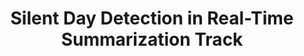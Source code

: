 ---
title: "Silent Day Detection in Real-Time Summarization Track"
collection: publications
paperurl: 'http://peilin-yang.github.io/files/pub/trec_rts_17.pdf'
pubtag: 'bigdata'
citation: 'Kuang Lu, <strong>Peilin Yang</strong>, Hui Fang. <strong><i>Silent Day Detection in Real-Time Summarization Track</i></strong>. In Proceedings of the 26th Text REtreival Conference (TREC&#39;2017), 2017.'
bibtex: '<pre>@inproceedings{DBLP:conf/trec/Yang17,<br>
  author    = {Kuang Lu and Peilin Yang and Hui Fang},<br>
  title     = {Silent Day Detection in Real-Time Summarization Track},<br>
  booktitle = {Proceedings of The Twenty-Sixth Text REtrieval Conference, {TREC}<br>
               2017, Gaithersburg, Maryland, USA, November 19-21, 2017},<br>
  year      = {2017},<br>
  crossref  = {DBLP:conf/trec/2017},<br>
  url       = {http://trec.nist.gov/pubs/trec26/papers/udel_fang-RT.pdf},<br>
  timestamp = {Fri, 02 Dec 2017 07:55:17 +0200},<br>
  bibsource = {dblp computer science bibliography, http://dblp.org}<br>
}<br>
</pre>'
---